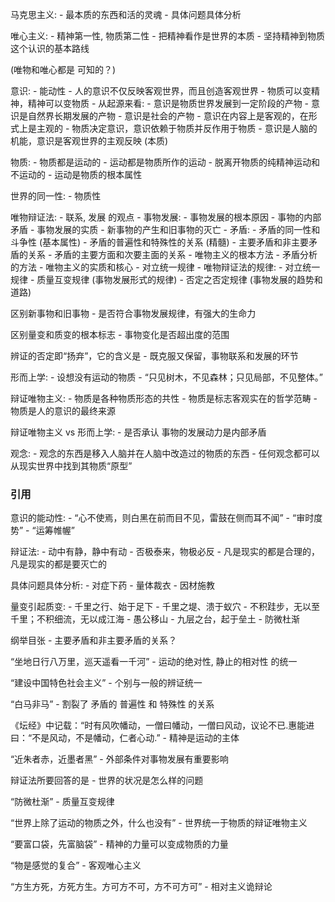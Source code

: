 
马克思主义:
	- 最本质的东西和活的灵魂 - 具体问题具体分析

唯心主义:
	- 精神第一性, 物质第二性
	- 把精神看作是世界的本质
	- 坚持精神到物质这个认识的基本路线

(唯物和唯心都是 可知的？)

意识:
	- 能动性
		- 人的意识不仅反映客观世界，而且创造客观世界
		- 物质可以变精神，精神可以变物质 
	- 从起源来看:
		- 意识是物质世界发展到一定阶段的产物
		- 意识是自然界长期发展的产物
		- 意识是社会的产物
	- 意识在内容上是客观的，在形式上是主观的
	- 物质决定意识，意识依赖于物质并反作用于物质
	- 意识是人脑的机能，意识是客观世界的主观反映 (本质)

物质:
	- 物质都是运动的
	- 运动都是物质所作的运动
	- 脱离开物质的纯精神运动和不运动的
	- 运动是物质的根本属性

世界的同一性:
	- 物质性

唯物辩证法:
	- 联系, 发展 的观点
	- 事物发展:
		- 事物发展的根本原因 - 事物的内部矛盾
		- 事物发展的实质 - 新事物的产生和旧事物的灭亡
	- 矛盾:
		- 矛盾的同一性和斗争性 (基本属性)
		- 矛盾的普遍性和特殊性的关系 (精髓)
		- 主要矛盾和非主要矛盾的关系
		- 矛盾的主要方面和次要主面的关系
	- 唯物主义的根本方法 - 矛盾分析的方法
	- 唯物主义的实质和核心 - 对立统一规律
	- 唯物辩证法的规律:
		- 对立统一规律
		- 质量互变规律 (事物发展形式的规律)
		- 否定之否定规律 (事物发展的趋势和道路)

区别新事物和旧事物 - 是否符合事物发展规律，有强大的生命力

区别量变和质变的根本标志 - 事物变化是否超出度的范围

辨证的否定即“扬弃”，它的含义是 - 既克服又保留，事物联系和发展的环节

形而上学:
	- 设想没有运动的物质
	- “只见树木，不见森林；只见局部，不见整体。”

辩证唯物主义:
	- 物质是各种物质形态的共性
	- 物质是标志客观实在的哲学范畴
	- 物质是人的意识的最终来源

辩证唯物主义 vs 形而上学:
	- 是否承认 事物的发展动力是内部矛盾 

观念:
	- 观念的东西是移入人脑并在人脑中改造过的物质的东西
	- 任何观念都可以从现实世界中找到其物质“原型”

### 引用 ###

意识的能动性:
	- “心不使焉，则白黑在前而目不见，雷鼓在侧而耳不闻”
	- “审时度势”
	- “运筹帷幄”

辩证法:
	- 动中有静，静中有动
	- 否极泰来，物极必反
	- 凡是现实的都是合理的，凡是现实的都是要灭亡的

具体问题具体分析:
	- 对症下药
	- 量体裁衣
	- 因材施教

量变引起质变:
	- 千里之行、始于足下
	- 千里之堤、溃于蚁穴
	- 不积跬步，无以至千里；不积细流，无以成江海
	- 愚公移山
	- 九层之台，起于垒土 
	- 防微杜渐 

纲举目张 - 主要矛盾和非主要矛盾的关系？

“坐地日行八万里，巡天遥看一千河” - 运动的绝对性, 静止的相对性 的统一

“建设中国特色社会主义” - 个别与一般的辨证统一

“白马非马” - 割裂了 矛盾的 普遍性 和 特殊性 的关系

《坛经》中记载：“时有风吹幡动，一僧曰幡动，一僧曰风动，议论不已.惠能进曰：“不是风动，不是幡动，仁者心动.” - 精神是运动的主体


“近朱者赤，近墨者黑” - 外部条件对事物发展有重要影响

辩证法所要回答的是 - 世界的状况是怎么样的问题

“防微杜渐” - 质量互变规律

“世界上除了运动的物质之外，什么也没有” - 世界统一于物质的辩证唯物主义 

“要富口袋，先富脑袋” - 精神的力量可以变成物质的力量 

“物是感觉的复合” - 客观唯心主义

“方生方死，方死方生。方可方不可，方不可方可” - 相对主义诡辩论



